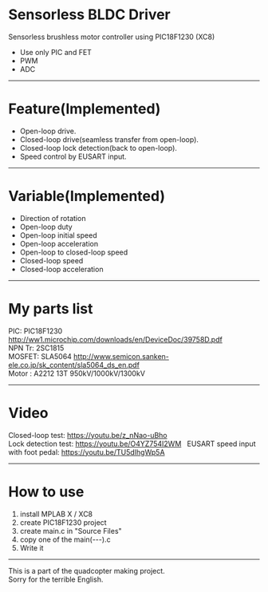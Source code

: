 # Sensorless BLDC Driver
Sensorless brushless motor controller using PIC18F1230 (XC8)  
* Use only PIC and FET  
* PWM  
* ADC  

-------------------------------------------
# Feature(Implemented)  
* Open-loop drive.  
* Closed-loop drive(seamless transfer from open-loop).  
* Closed-loop lock detection(back to open-loop).  
* Speed control by EUSART input.  

-------------------------------------------
# Variable(Implemented)  
* Direction of rotation  
* Open-loop duty  
* Open-loop initial speed  
* Open-loop acceleration  
* Open-loop to closed-loop speed  
* Closed-loop speed  
* Closed-loop acceleration  

-------------------------------------------
# My parts list  
PIC: PIC18F1230 http://ww1.microchip.com/downloads/en/DeviceDoc/39758D.pdf  
NPN Tr: 2SC1815  
MOSFET: SLA5064 http://www.semicon.sanken-ele.co.jp/sk_content/sla5064_ds_en.pdf  
Motor : A2212 13T 950kV/1000kV/1300kV  

-------------------------------------------
# Video  
Closed-loop test: https://youtu.be/z_nNao-uBho  
Lock detection test: https://youtu.be/O4YZ754I2WM  
EUSART speed input with foot pedal: https://youtu.be/TU5dIhgWp5A  

-------------------------------------------
# How to use  
1. install MPLAB X / XC8  
2. create PIC18F1230 project  
3. create main.c in "Source Files"  
4. copy one of the main(---).c  
5. Write it  

-------------------------------------------
This is a part of the quadcopter making project.  
Sorry for the terrible English.  
 
